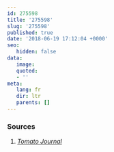 ```yaml
---
id: 275598
title: '275598'
slug: '275598'
published: true
date: '2018-06-19 17:12:04 +0000'
seo:
   hidden: false
data:
   image: 
   quoted:
   - ''
meta:
   lang: fr
   dir: ltr
   parents: []
---
```


<!--{% contentfor hero %}-->
### Sources

1. [<cite>Tomato Journal</cite>](http://www.tomato.com)
<!--{% endcontentfor %}-->